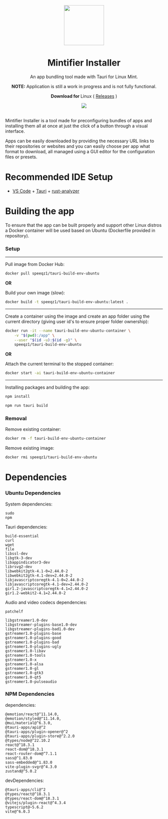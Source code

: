 <div align="center">
    <img src="https://github.com/user-attachments/assets/40e0d134-35cc-40a5-a55a-242d96d037df" style="width: 128px; height:128px"/>
    <h1 align="center"><b>Mintifier Installer</b></h1>
    <p align="center">
        An app bundling tool made with Tauri for Linux Mint.
    </p>
    <p>
        <b>NOTE:</b>
        Application is still a work in progress and is not fully functional.
    </p>
    <p>
        <b>Download for </b>
        Linux
        ( <a href="https://github.com/speeqz1/mintifier-installer/releases">Releases</a> )
    </p>
    <img src="https://github.com/user-attachments/assets/9b05701a-b0f5-4b0a-9f74-2510c6a6ce94"/>
</div>
<br/>

Mintifier Installer is a tool made for preconfiguring bundles of apps and installing them all at once at just the click of a button through a visual interface.

Apps can be easily downloaded by providing the necessary URL links to their repositories or websites and you can easily choose per app what format to download, all managed using a GUI editor for the configuration files or presets.

# Recommended IDE Setup

- [VS Code](https://code.visualstudio.com/) + [Tauri](https://marketplace.visualstudio.com/items?itemName=tauri-apps.tauri-vscode) + [rust-analyzer](https://marketplace.visualstudio.com/items?itemName=rust-lang.rust-analyzer)

# Building the app

To ensure that the app can be built properly and support other Linux distros a Docker container will be used based on Ubuntu (Dockerfile provided in repository).

### Setup

<hr/>
Pull image from Docker Hub:

```sh
docker pull speeqz1/tauri-build-env-ubuntu
```

**OR**

Build your own image (slow):

```sh
docker build -t speeqz1/tauri-build-env-ubuntu:latest .
```

<hr/>

Create a container using the image and create an app folder using the current directory (giving user id's to ensure proper folder ownership):

```sh
docker run -it --name tauri-build-env-ubuntu-container \
    -v "$(pwd):/app" \
    --user "$(id -u):$(id -g)" \
    speeqz1/tauri-build-env-ubuntu
```

**OR**

Attach the current terminal to the stopped container:

```sh
docker start -ai tauri-build-env-ubuntu-container
```

<hr/>

Installing packages and building the app:

```sh
npm install

npm run tauri build
```

### Removal

Remove existing container:

```sh
docker rm -f tauri-build-env-ubuntu-container
```

Remove existing image:

```sh
docker rmi speeqz1/tauri-build-env-ubuntu
```

# Dependencies

### Ubuntu Dependencies

System dependencies:

```
sudo
npm
```

Tauri dependencies:

```
build-essential
curl
wget
file
libssl-dev
libgtk-3-dev
libappindicator3-dev
librsvg2-dev
libwebkit2gtk-4.1-0=2.44.0-2
libwebkit2gtk-4.1-dev=2.44.0-2
libjavascriptcoregtk-4.1-0=2.44.0-2
libjavascriptcoregtk-4.1-dev=2.44.0-2
gir1.2-javascriptcoregtk-4.1=2.44.0-2
gir1.2-webkit2-4.1=2.44.0-2
```

Audio and video codecs dependencies:

```
patchelf

libgstreamer1.0-dev
libgstreamer-plugins-base1.0-dev
libgstreamer-plugins-bad1.0-dev
gstreamer1.0-plugins-base
gstreamer1.0-plugins-good
gstreamer1.0-plugins-bad
gstreamer1.0-plugins-ugly
gstreamer1.0-libav
gstreamer1.0-tools
gstreamer1.0-x
gstreamer1.0-alsa
gstreamer1.0-gl
gstreamer1.0-gtk3
gstreamer1.0-qt5
gstreamer1.0-pulseaudio
```

### NPM Dependencies

dependencies:

```
@emotion/react@^11.14.0,
@emotion/styled@^11.14.0,
@mui/material@^6.3.0,
@tauri-apps/api@^2
@tauri-apps/plugin-opener@^2
@tauri-apps/plugin-store@^2.2.0
@types/node@^22.10.2
react@^18.3.1
react-dom@^18.3.1
react-router-dom@^7.1.1
sass@^1.83.0
sass-embedded@^1.83.0
vite-plugin-svgr@^4.3.0
zustand@^5.0.2
```

devDependencies:

```
@tauri-apps/cli@^2
@types/react@^18.3.1
@types/react-dom@^18.3.1
@vitejs/plugin-react@^4.3.4
typescript@~5.6.2
vite@^6.0.3
```
